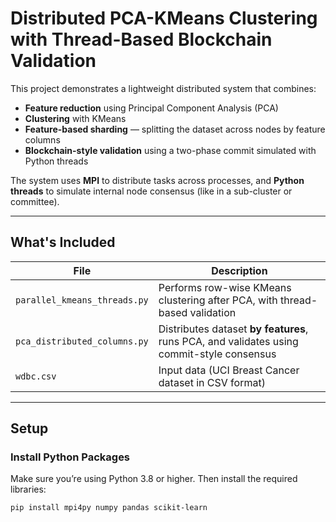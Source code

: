 # Distributed PCA-KMeans Clustering with Thread-Based Blockchain Validation

This project demonstrates a lightweight distributed system that combines:

- **Feature reduction** using Principal Component Analysis (PCA)
- **Clustering** with KMeans
- **Feature-based sharding** — splitting the dataset across nodes by feature columns
- **Blockchain-style validation** using a two-phase commit simulated with Python threads

The system uses **MPI** to distribute tasks across processes, and **Python threads** to simulate internal node consensus (like in a sub-cluster or committee).

---

## What's Included

| File | Description |
|------|-------------|
| `parallel_kmeans_threads.py` | Performs row-wise KMeans clustering after PCA, with thread-based validation |
| `pca_distributed_columns.py` | Distributes dataset **by features**, runs PCA, and validates using commit-style consensus |
| `wdbc.csv` | Input data (UCI Breast Cancer dataset in CSV format) |

---

## Setup

### Install Python Packages

Make sure you’re using Python 3.8 or higher. Then install the required libraries:

```bash
pip install mpi4py numpy pandas scikit-learn
